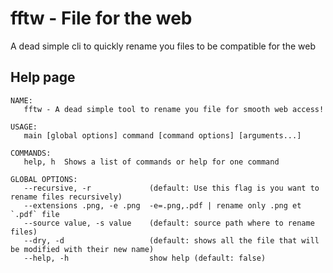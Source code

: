# fftw - File for the web
A dead simple cli to quickly rename you files to be compatible for the web

## Help page

```text
NAME:
   fftw - A dead simple tool to rename you file for smooth web access!

USAGE:
   main [global options] command [command options] [arguments...]

COMMANDS:
   help, h  Shows a list of commands or help for one command

GLOBAL OPTIONS:
   --recursive, -r             (default: Use this flag is you want to rename files recursively)
   --extensions .png, -e .png  -e=.png,.pdf | rename only .png et `.pdf` file
   --source value, -s value    (default: source path where to rename files)
   --dry, -d                   (default: shows all the file that will be modified with their new name)
   --help, -h                  show help (default: false)
```